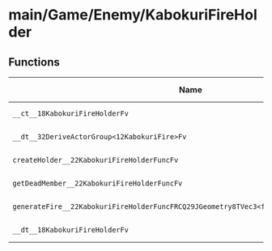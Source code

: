 # main/Game/Enemy/KabokuriFireHolder

## Functions

| Name | Address | Match % |
|------|---------|---------|
| `__ct__18KabokuriFireHolderFv` | `0x80103BC0` | :x: (0.0%) |
| `__dt__32DeriveActorGroup<12KabokuriFire>Fv` | `0x80103C58` | :x: (0.0%) |
| `createHolder__22KabokuriFireHolderFuncFv` | `0x80103CB4` | :x: (0.0%) |
| `getDeadMember__22KabokuriFireHolderFuncFv` | `0x80103CBC` | :x: (0.0%) |
| `generateFire__22KabokuriFireHolderFuncFRCQ29JGeometry8TVec3<f>RCQ29JGeometry8TVec3<f>b` | `0x80103D0C` | :x: (0.0%) |
| `__dt__18KabokuriFireHolderFv` | `0x80103D88` | :x: (0.0%) |